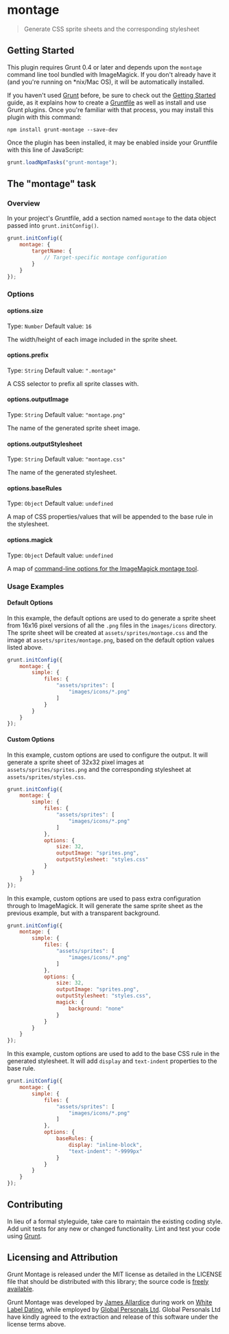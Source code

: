# montage

> Generate CSS sprite sheets and the corresponding stylesheet

## Getting Started
This plugin requires Grunt 0.4 or later and depends upon the `montage` command line tool bundled with ImageMagick. If you don't already have it (and you're running on *nix/Mac OS), it will be automatically installed.

If you haven't used [Grunt](http://gruntjs.com/) before, be sure to check out the [Getting Started](http://gruntjs.com/getting-started) guide, as it explains how to create a [Gruntfile](http://gruntjs.com/sample-gruntfile) as well as install and use Grunt plugins. Once you're familiar with that process, you may install this plugin with this command:

```shell
npm install grunt-montage --save-dev
```

Once the plugin has been installed, it may be enabled inside your Gruntfile with this line of JavaScript:

```js
grunt.loadNpmTasks("grunt-montage");
```

## The "montage" task

### Overview
In your project's Gruntfile, add a section named `montage` to the data object passed into `grunt.initConfig()`.

```js
grunt.initConfig({
    montage: {
        targetName: {
            // Target-specific montage configuration
        }
    }
});
```

### Options

#### options.size
Type: `Number`
Default value: `16`

The width/height of each image included in the sprite sheet.

#### options.prefix
Type: `String`
Default value: `".montage"`

A CSS selector to prefix all sprite classes with.

#### options.outputImage
Type: `String`
Default value: `"montage.png"`

The name of the generated sprite sheet image.

#### options.outputStylesheet
Type: `String`
Default value: `"montage.css"`

The name of the generated stylesheet.

#### options.baseRules
Type: `Object`
Default value: `undefined`

A map of CSS properties/values that will be appended to the base rule in the stylesheet.

#### options.magick
Type: `Object`
Default value: `undefined`

A map of [command-line options for the ImageMagick montage tool](http://www.imagemagick.org/script/montage.php).

### Usage Examples

#### Default Options
In this example, the default options are used to do generate a sprite sheet from 16x16 pixel versions of all the `.png` files in the `images/icons` directory. The sprite sheet will be created at `assets/sprites/montage.css` and the image at `assets/sprites/montage.png`, based on the default option values listed above.

```js
grunt.initConfig({
    montage: {
        simple: {
            files: {
                "assets/sprites": [
                    "images/icons/*.png"
                ]
            }
        }
    }
});
```

#### Custom Options
In this example, custom options are used to configure the output. It will generate a sprite sheet of 32x32 pixel images at `assets/sprites/sprites.png` and the corresponding stylesheet at `assets/sprites/styles.css`.

```js
grunt.initConfig({
    montage: {
        simple: {
            files: {
                "assets/sprites": [
                    "images/icons/*.png"
                ]
            },
            options: {
                size: 32,
                outputImage: "sprites.png",
                outputStylesheet: "styles.css"
            }
        }
    }
});
```

In this example, custom options are used to pass extra configuration through to ImageMagick. It will generate the same sprite sheet as the previous example, but with a transparent background.

```js
grunt.initConfig({
    montage: {
        simple: {
            files: {
                "assets/sprites": [
                    "images/icons/*.png"
                ]
            },
            options: {
                size: 32,
                outputImage: "sprites.png",
                outputStylesheet: "styles.css",
                magick: {
                    background: "none"
                }
            }
        }
    }
});
```

In this example, custom options are used to add to the base CSS rule in the generated stylesheet. It will add `display` and `text-indent` properties to the base rule.

```js
grunt.initConfig({
    montage: {
        simple: {
            files: {
                "assets/sprites": [
                    "images/icons/*.png"
                ]
            },
            options: {
                baseRules: {
                    display: "inline-block",
                    "text-indent": "-9999px"
                }
            }
        }
    }
});
```

## Contributing
In lieu of a formal styleguide, take care to maintain the existing coding style. Add unit tests for any new or changed functionality. Lint and test your code using [Grunt](http://gruntjs.com/).

## Licensing and Attribution
Grunt Montage is released under the MIT license as detailed in the LICENSE file that should be distributed with this library; the source code is [freely available](http://github.com/globaldev/grunt-montage).

Grunt Montage was developed by [James Allardice](http://jamesallardice.com) during work on [White Label Dating](http://www.whitelabeldating.com/), while employed by [Global Personals Ltd](http://www.globalpersonals.co.uk).  Global Personals Ltd have kindly agreed to the extraction and release of this software under the license terms above.